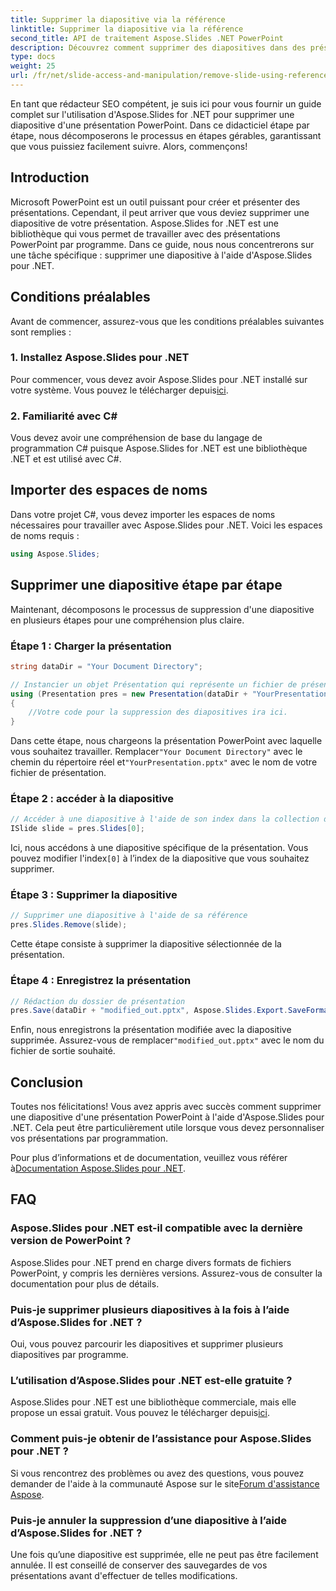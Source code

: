 ```yaml
---
title: Supprimer la diapositive via la référence
linktitle: Supprimer la diapositive via la référence
second_title: API de traitement Aspose.Slides .NET PowerPoint
description: Découvrez comment supprimer des diapositives dans des présentations PowerPoint avec Aspose.Slides for .NET, une puissante bibliothèque pour les développeurs .NET.
type: docs
weight: 25
url: /fr/net/slide-access-and-manipulation/remove-slide-using-reference/
---
```


En tant que rédacteur SEO compétent, je suis ici pour vous fournir un guide complet sur l'utilisation d'Aspose.Slides for .NET pour supprimer une diapositive d'une présentation PowerPoint. Dans ce didacticiel étape par étape, nous décomposerons le processus en étapes gérables, garantissant que vous puissiez facilement suivre. Alors, commençons!

## Introduction

Microsoft PowerPoint est un outil puissant pour créer et présenter des présentations. Cependant, il peut arriver que vous deviez supprimer une diapositive de votre présentation. Aspose.Slides for .NET est une bibliothèque qui vous permet de travailler avec des présentations PowerPoint par programme. Dans ce guide, nous nous concentrerons sur une tâche spécifique : supprimer une diapositive à l'aide d'Aspose.Slides pour .NET.

## Conditions préalables

Avant de commencer, assurez-vous que les conditions préalables suivantes sont remplies :

### 1. Installez Aspose.Slides pour .NET

 Pour commencer, vous devez avoir Aspose.Slides pour .NET installé sur votre système. Vous pouvez le télécharger depuis[ici](https://releases.aspose.com/slides/net/).

### 2. Familiarité avec C#

Vous devez avoir une compréhension de base du langage de programmation C# puisque Aspose.Slides for .NET est une bibliothèque .NET et est utilisé avec C#.

## Importer des espaces de noms

Dans votre projet C#, vous devez importer les espaces de noms nécessaires pour travailler avec Aspose.Slides pour .NET. Voici les espaces de noms requis :

```csharp
using Aspose.Slides;
```

## Supprimer une diapositive étape par étape

Maintenant, décomposons le processus de suppression d'une diapositive en plusieurs étapes pour une compréhension plus claire.

### Étape 1 : Charger la présentation

```csharp
string dataDir = "Your Document Directory";

// Instancier un objet Présentation qui représente un fichier de présentation
using (Presentation pres = new Presentation(dataDir + "YourPresentation.pptx"))
{
    //Votre code pour la suppression des diapositives ira ici.
}
```

 Dans cette étape, nous chargeons la présentation PowerPoint avec laquelle vous souhaitez travailler. Remplacer`"Your Document Directory"` avec le chemin du répertoire réel et`"YourPresentation.pptx"` avec le nom de votre fichier de présentation.

### Étape 2 : accéder à la diapositive

```csharp
// Accéder à une diapositive à l'aide de son index dans la collection de diapositives
ISlide slide = pres.Slides[0];
```

 Ici, nous accédons à une diapositive spécifique de la présentation. Vous pouvez modifier l'index`[0]` à l’index de la diapositive que vous souhaitez supprimer.

### Étape 3 : Supprimer la diapositive

```csharp
// Supprimer une diapositive à l'aide de sa référence
pres.Slides.Remove(slide);
```

Cette étape consiste à supprimer la diapositive sélectionnée de la présentation.

### Étape 4 : Enregistrez la présentation

```csharp
// Rédaction du dossier de présentation
pres.Save(dataDir + "modified_out.pptx", Aspose.Slides.Export.SaveFormat.Pptx);
```

 Enfin, nous enregistrons la présentation modifiée avec la diapositive supprimée. Assurez-vous de remplacer`"modified_out.pptx"` avec le nom du fichier de sortie souhaité.

## Conclusion

Toutes nos félicitations! Vous avez appris avec succès comment supprimer une diapositive d'une présentation PowerPoint à l'aide d'Aspose.Slides pour .NET. Cela peut être particulièrement utile lorsque vous devez personnaliser vos présentations par programmation.

 Pour plus d’informations et de documentation, veuillez vous référer à[Documentation Aspose.Slides pour .NET](https://reference.aspose.com/slides/net/).

## FAQ

### Aspose.Slides pour .NET est-il compatible avec la dernière version de PowerPoint ?
Aspose.Slides pour .NET prend en charge divers formats de fichiers PowerPoint, y compris les dernières versions. Assurez-vous de consulter la documentation pour plus de détails.

### Puis-je supprimer plusieurs diapositives à la fois à l’aide d’Aspose.Slides for .NET ?
Oui, vous pouvez parcourir les diapositives et supprimer plusieurs diapositives par programme.

### L’utilisation d’Aspose.Slides pour .NET est-elle gratuite ?
 Aspose.Slides pour .NET est une bibliothèque commerciale, mais elle propose un essai gratuit. Vous pouvez le télécharger depuis[ici](https://releases.aspose.com/).

### Comment puis-je obtenir de l’assistance pour Aspose.Slides pour .NET ?
 Si vous rencontrez des problèmes ou avez des questions, vous pouvez demander de l'aide à la communauté Aspose sur le site[Forum d'assistance Aspose](https://forum.aspose.com/).

### Puis-je annuler la suppression d’une diapositive à l’aide d’Aspose.Slides for .NET ?
Une fois qu’une diapositive est supprimée, elle ne peut pas être facilement annulée. Il est conseillé de conserver des sauvegardes de vos présentations avant d'effectuer de telles modifications.